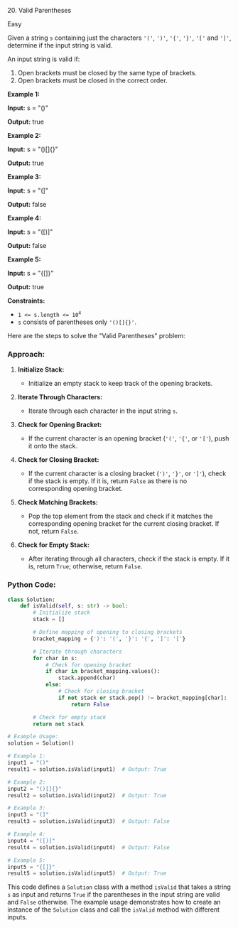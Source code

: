 20\. Valid Parentheses

Easy

Given a string `s` containing just the characters `'('`, `')'`, `'{'`, `'}'`, `'['` and `']'`, determine if the input string is valid.

An input string is valid if:

1.  Open brackets must be closed by the same type of brackets.
2.  Open brackets must be closed in the correct order.

**Example 1:**

**Input:** s = "()"

**Output:** true 

**Example 2:**

**Input:** s = "()[]{}"

**Output:** true 

**Example 3:**

**Input:** s = "(]"

**Output:** false 

**Example 4:**

**Input:** s = "([)]"

**Output:** false 

**Example 5:**

**Input:** s = "{[]}"

**Output:** true 

**Constraints:**

*   <code>1 <= s.length <= 10<sup>4</sup></code>
*   `s` consists of parentheses only `'()[]{}'`.

Here are the steps to solve the "Valid Parentheses" problem:

### Approach:

1. **Initialize Stack:**
   - Initialize an empty stack to keep track of the opening brackets.

2. **Iterate Through Characters:**
   - Iterate through each character in the input string `s`.

3. **Check for Opening Bracket:**
   - If the current character is an opening bracket (`'('`, `'{'`, or `'['`), push it onto the stack.

4. **Check for Closing Bracket:**
   - If the current character is a closing bracket (`')'`, `'}'`, or `']'`), check if the stack is empty. If it is, return `False` as there is no corresponding opening bracket.

5. **Check Matching Brackets:**
   - Pop the top element from the stack and check if it matches the corresponding opening bracket for the current closing bracket. If not, return `False`.

6. **Check for Empty Stack:**
   - After iterating through all characters, check if the stack is empty. If it is, return `True`; otherwise, return `False`.

### Python Code:

```python
class Solution:
    def isValid(self, s: str) -> bool:
        # Initialize stack
        stack = []

        # Define mapping of opening to closing brackets
        bracket_mapping = {')': '(', '}': '{', ']': '['}

        # Iterate through characters
        for char in s:
            # Check for opening bracket
            if char in bracket_mapping.values():
                stack.append(char)
            else:
                # Check for closing bracket
                if not stack or stack.pop() != bracket_mapping[char]:
                    return False

        # Check for empty stack
        return not stack

# Example Usage:
solution = Solution()

# Example 1:
input1 = "()"
result1 = solution.isValid(input1)  # Output: True

# Example 2:
input2 = "()[]{}"
result2 = solution.isValid(input2)  # Output: True

# Example 3:
input3 = "(]"
result3 = solution.isValid(input3)  # Output: False

# Example 4:
input4 = "([)]"
result4 = solution.isValid(input4)  # Output: False

# Example 5:
input5 = "{[]}"
result5 = solution.isValid(input5)  # Output: True
```

This code defines a `Solution` class with a method `isValid` that takes a string `s` as input and returns `True` if the parentheses in the input string are valid and `False` otherwise. The example usage demonstrates how to create an instance of the `Solution` class and call the `isValid` method with different inputs.